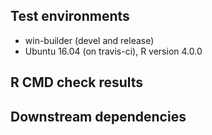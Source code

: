 ## Test environments
* win-builder (devel and release)
* Ubuntu 16.04 (on travis-ci), R version 4.0.0

## R CMD check results

## Downstream dependencies
